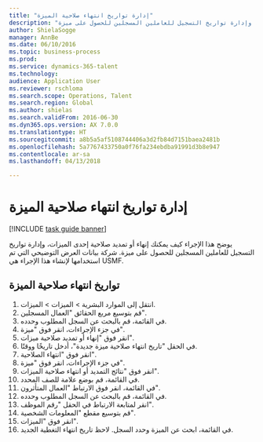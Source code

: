 ```yaml
--- 
title: "إدارة تواريخ انتهاء صلاحية الميزة"
description: "يوضح هذا الإجراء كيف يمكنك إنهاء أو تمديد صلاحية إحدى الميزات، وإدارة تواريخ التسجيل للعاملين المسجلين للحصول على ميزة."
author: ShielaSogge
manager: AnnBe
ms.date: 06/10/2016
ms.topic: business-process
ms.prod: 
ms.service: dynamics-365-talent
ms.technology: 
audience: Application User
ms.reviewer: rschloma
ms.search.scope: Operations, Talent
ms.search.region: Global
ms.author: shielas
ms.search.validFrom: 2016-06-30
ms.dyn365.ops.version: AX 7.0.0
ms.translationtype: HT
ms.sourcegitcommit: a8b5a5af5108744406a3d2fb84d7151baea2481b
ms.openlocfilehash: 5a7767433750a0f76fa234ebdba91991d3b8e947
ms.contentlocale: ar-sa
ms.lasthandoff: 04/13/2018

---
```

# <a name="manage-benefit-expiration-dates"></a>إدارة تواريخ انتهاء صلاحية الميزة

[!INCLUDE [task guide banner](../../includes/task-guide-banner.md)]

يوضح هذا الإجراء كيف يمكنك إنهاء أو تمديد صلاحية إحدى الميزات، وإدارة تواريخ التسجيل للعاملين المسجلين للحصول على ميزة. شركة بيانات العرض التوضيحي التي تم استخدامها لإنشاء هذا الإجراء هي USMF.


## <a name="benefit-expiration-dates"></a>تواريخ انتهاء صلاحية الميزة
1. انتقل إلى الموارد البشرية > الميزات‬ > الميزات‬.
2. قم بتوسيع مربع الحقائق "العمال المسجلين‬".
3. في القائمة، قم بالبحث عن السجل المطلوب وحدده.
4. في جزء الإجراءات، انقر فوق "ميزة".
5. ‏‫انقر فوق "إنهاء أو تمديد صلاحية ميزات‬".
6. في الحقل "تاريخ انتهاء صلاحية ميزة جديدة‬"، أدخل تاريخًا ووقتًا.
7. انقر فوق "انتهاء الصلاحية‬".
8. في جزء الإجراءات، انقر فوق "ميزة".
9. انقر فوق "‏‫نتائج التمديد أو انتهاء صلاحية الميزات‬".
10. في القائمة، قم بوضع علامة للصف المحدد.
11. في القائمة، انقر فوق الارتباط "العمال المتأثرون‬".
12. في القائمة، قم بالبحث عن السجل المطلوب وحدده.
13. انقر لمتابعة الارتباط في الحقل "رقم الموظف‬".
14. قم بتوسيع مقطع "المعلومات الشخصية".
15. انقر فوق "الميزات".
16. في القائمة، ابحث عن الميزة وحدد السجل. لاحظ تاريخ انتهاء التغطية الجديد.


